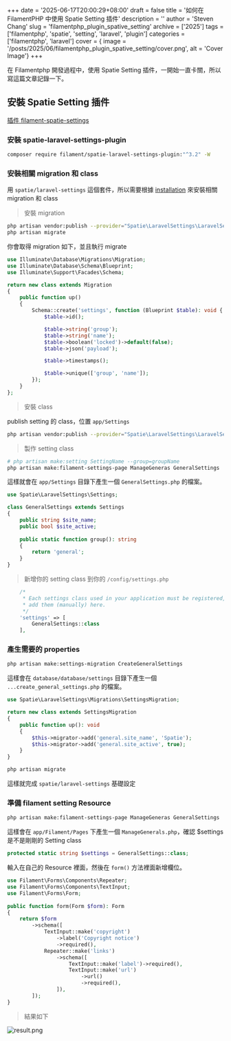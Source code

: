 +++
date = '2025-06-17T20:00:29+08:00'
draft = false
title = '如何在 FilamentPHP 中使用 Spatie Setting 插件'
description = ''
author = 'Steven Chang'
slug = 'filamentphp_plugin_spative_setting'
archive = ['2025']
tags = ['filamentphp', 'spatie', 'setting', 'laravel', 'plugin']
categories = ['filamentphp', 'laravel']
cover = { image = '/posts/2025/06/filamentphp_plugin_spative_setting/cover.png', alt = 'Cover Image'}
+++

在 Filamentphp 開發過程中，使用 Spatie Setting 插件，一開始一直卡關，所以寫這篇文章記錄一下。

## 安裝 Spatie Setting 插件
[插件 filament-spatie-settings](https://filamentphp.com/plugins/filament-spatie-settings)

### 安裝 spatie-laravel-settings-plugin
```bash
composer require filament/spatie-laravel-settings-plugin:"^3.2" -W
```

### 安裝相關 migration 和 class
用 `spatie/laravel-settings` 這個套件，所以需要根據 [installation](https://github.com/spatie/laravel-settings?tab=readme-ov-file#installation) 來安裝相關 migration 和 class

> 安裝 migration

```bash
php artisan vendor:publish --provider="Spatie\LaravelSettings\LaravelSettingsServiceProvider" --tag="migrations"
php artisan migrate
```

你會取得 migration 如下，並且執行 migrate

```php
use Illuminate\Database\Migrations\Migration;
use Illuminate\Database\Schema\Blueprint;
use Illuminate\Support\Facades\Schema;

return new class extends Migration
{
    public function up()
    {
        Schema::create('settings', function (Blueprint $table): void {
            $table->id();

            $table->string('group');
            $table->string('name');
            $table->boolean('locked')->default(false);
            $table->json('payload');

            $table->timestamps();

            $table->unique(['group', 'name']);
        });
    }
};
```

> 安裝 class

publish setting 的 class，位置 `app/Settings`

```bash
php artisan vendor:publish --provider="Spatie\LaravelSettings\LaravelSettingsServiceProvider" --tag="config"
```

> 製作 setting class

```bash
# php artisan make:setting SettingName --group=groupName 
php artisan make:filament-settings-page ManageGeneras GeneralSettings
```

這樣就會在 `app/Settings` 目錄下產生一個 `GeneralSettings.php` 的檔案。

```php
use Spatie\LaravelSettings\Settings;

class GeneralSettings extends Settings
{
    public string $site_name;
    public bool $site_active;
    
    public static function group(): string
    {
        return 'general';
    }
}
```

> 新增你的 setting class 到你的 `/config/settings.php`

```php
    /*
     * Each settings class used in your application must be registered, you can
     * add them (manually) here.
     */
    'settings' => [
        GeneralSettings::class
    ],
```
### 產生需要的 properties

```bash
php artisan make:settings-migration CreateGeneralSettings
```

這樣會在 `database/database/settings` 目錄下產生一個 `...create_general_settings.php` 的檔案。

```php
use Spatie\LaravelSettings\Migrations\SettingsMigration;

return new class extends SettingsMigration
{
    public function up(): void
    {
        $this->migrator->add('general.site_name', 'Spatie');
        $this->migrator->add('general.site_active', true);
    }
}
```

```bash
php artisan migrate
```

這樣就完成 `spatie/laravel-settings` 基礎設定

### 準備 filament setting Resource

```bash
php artisan make:filament-settings-page ManageGeneras GeneralSettings 
```

這樣會在 `app/Filament/Pages` 下產生一個 `ManageGenerals.php`，確認 $settings 是不是剛剛的 Setting class

```php
protected static string $settings = GeneralSettings::class;
```

輸入在自己的 Resource 裡面，然後在 `form()` 方法裡面新增欄位。

```php
use Filament\Forms\Components\Repeater;
use Filament\Forms\Components\TextInput;
use Filament\Forms\Form;
 
public function form(Form $form): Form
{
    return $form
        ->schema([
            TextInput::make('copyright')
                ->label('Copyright notice')
                ->required(),
            Repeater::make('links')
                ->schema([
                    TextInput::make('label')->required(),
                    TextInput::make('url')
                        ->url()
                        ->required(),
                ]),
        ]);
}
```
> 結果如下

![result.png](/posts/2025/06/filamentphp_plugin_spative_setting/result.png)